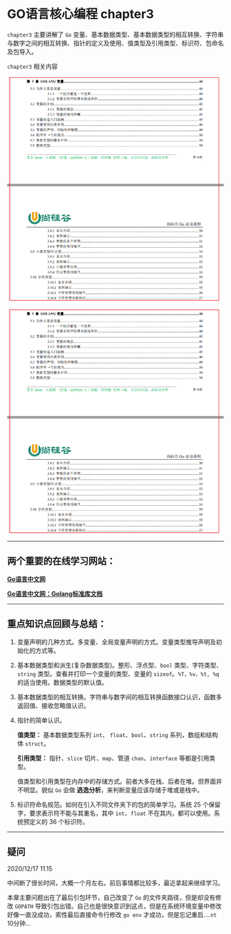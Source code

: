 # GO语言核心编程 chapter3

`chapter3` 主要讲解了 `Go` 变量、基本数据类型、基本数据类型的相互转换、字符串与数字之间的相互转换、指针的定义及使用、值类型及引用类型、标识符、包命名及包导入。

`chapter3` 相关内容

![20201217113501](https://raw.githubusercontent.com/Y-puyu/img/main/images/20201217113501.png?token=AK7TQWRVBJG5MVH7DWKDNOK73LJEI)

![20201217113612](https://raw.githubusercontent.com/Y-puyu/img/main/images/20201217113612.png?token=AK7TQWQYJUZOUO4BIU7Z5Y273LJH4)

---

## **两个重要的在线学习网站：**

[**Go语言中文网**](https://studygolang.com/)

[**Go语言中文网：Golang标准库文档**](https://studygolang.com/pkgdoc)

---

## **重点知识点回顾与总结：**

1. 变量声明的几种方式。多变量、全局变量声明的方式。变量类型推导声明及初始化的方式等。

2. 基本数据类型和派生(复杂数据类型)。整形、浮点型、`bool` 类型、字符类型、`string` 类型。查看并打印一个变量的类型、变量的 `sizeof`。`%T，%v，%t, %q` 的适当使用。数据类型的默认值。

3. 基本数据类型的相互转换。字符串与数字间的相互转换函数接口认识，函数多返回值、接收忽略值认识。

4. 指针的简单认识。

    **值类型：** 基本数据类型系列 `int`、 `float`、`bool`、`string` 系列，数组和结构体 `struct`。

    **引用类型：** 指针、`slice` 切片、`map`、管道 `chan`、`interface` 等都是引用类型。

    值类型和引用类型在内存中的存储方式。前者大多在栈、后者在堆。但界面并不明显。貌似 `Go` 会做 **逃逸分析**，来判断变量应该存储于堆或是栈中。

5. 标识符命名规范。如何在引入不同文件夹下的包的简单学习。系统 25 个保留字，要求表示符不能与其重名，其中 `int`、`float` 不在其内，都可以使用。系统预定义的 36 个标识符。

---

## 疑问

2020/12/17 11.15

中间断了很长时间，大概一个月左右。前后事情都比较多，最近拿起来继续学习。

本章主要问题出在了最后引包环节，自己改变了 `Go` 的文件夹路径，但是却没有修改 `GOPATH` 导致引包出错。自己也是很快意识到这点，但是在系统环境变量中修改好像一直没成功，索性最后直接命令行修改 `go env` 才成功，但是忘记重启....`nt` 10分钟...
